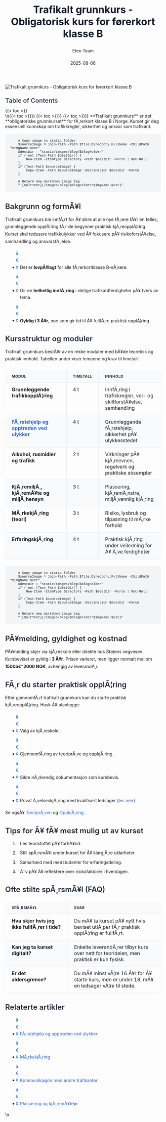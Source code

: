 ﻿---
title: "Trafikalt grunnkurs - Obligatorisk kurs for førerkort klasse B"
date: 2025-08-06
draft: false
author: "Eteo Team"
description: "Lær alt om trafikalt grunnkurs – det obligatoriske grunnkurset for førerkort klasse B i Norge. Inkluderer kursinnhold, timekrav og videre opplæring."
categories: ["Driving Theory"]
tags: ["driving", "theory", "safety"]
featured_image: "/images/blog/trafikalt-grunnkurs/trafikalt-grunnkurs-image.svg"
---

<style>
/* Base text styling */
.article-content {
  font-family: 'Inter', -apple-system, BlinkMacSystemFont, 'Segoe UI', Roboto, Oxygen, Ubuntu, Cantarell, 'Open Sans', 'Helvetica Neue', sans-serif;
  line-height: 1.6;
  color: #1f2937;
  font-size: 16px;
}

/* Headers */
h1 {
  font-size: 2rem;
  font-weight: 700;
  margin: 2rem 0 1.5rem;
  color: #111827;
}

h2 {
  font-size: 1.5rem;
  font-weight: 600;
  margin: 2rem 0 1rem;
  color: #1f2937;
}

h3 {
  font-size: 1.25rem;
  font-weight: 600;
  margin: 1.5rem 0 0.75rem;
  color: #374151;
}

/* Paragraphs */
p {
  margin: 1rem 0;
  line-height: 1.7;
}

/* Lists */
ul, ol {
  margin: 1rem 0 1rem 1.5rem;
  padding-left: 1rem;
}

li {
  margin-bottom: 0.5rem;
  line-height: 1.6;
  position: relative;
  padding-left: 0.5rem;
}

ul > li::before {
  content: 'â€¢';
  color: #3b82f6;
  font-weight: bold;
  display: inline-block;
  width: 1em;
  margin-left: -1em;
}

/* Links */
a {
  color: #2563eb;
  text-decoration: none;
  transition: color 0.2s ease;
}

a:hover {
  color: #1d4ed8;
  text-decoration: underline;
}

/* Code blocks */
pre, code {
  font-family: 'SFMono-Regular', Consolas, 'Liberation Mono', Menlo, monospace;
  background-color: #f3f4f6;
  border-radius: 0.375rem;
  font-size: 0.875em;
}

pre {
  padding: 1rem;
  overflow-x: auto;
  margin: 1rem 0;
}

code {
  padding: 0.2em 0.4em;
}

/* Blockquotes */
blockquote {
  border-left: 4px solid #e5e7eb;
  margin: 1.5rem 0;
  padding: 0.75rem 1rem 0.75rem 1.5rem;
  background-color: #f9fafb;
  color: #4b5563;
  font-style: italic;
}

/* Tables */
table {
  margin: 1.5rem auto !important;
  border-collapse: collapse !important;
  width: 100% !important;
  max-width: 100%;
  box-shadow: 0 1px 3px rgba(0,0,0,0.1) !important;
  border-radius: 0.5rem !important;
  overflow: hidden !important;
  border: 1px solid #e5e7eb !important;
  display: table !important;
}

th, td {
  padding: 0.75rem 1.25rem !important;
  text-align: left !important;
  border: 1px solid #e5e7eb !important;
  vertical-align: top;
}

th {
  background-color: #f9fafb !important;
  font-weight: 600 !important;
  color: #111827 !important;
  text-transform: uppercase !important;
  font-size: 0.75rem !important;
  letter-spacing: 0.05em !important;
}

tr:nth-child(even) {
  background-color: #f9fafb !important;
}

tr:hover {
  background-color: #f3f4f6 !important;
}

/* Responsive adjustments */
@media (max-width: 768px) {
  .article-content {
    font-size: 15px;
  }
  
  h1 { font-size: 1.75rem; }
  h2 { font-size: 1.375rem; }
  h3 { font-size: 1.125rem; }
  
  table {
    display: block !important;
    overflow-x: auto !important;
    -webkit-overflow-scrolling: touch;
  }
}
</style>


<div class="blog-content">
  <div class="featured-image">
    <img src="/images/blog/trafikalt-grunnkurs/trafikalt-grunnkurs-image.svg" alt="Trafikalt grunnkurs - Obligatorisk kurs for førerkort klasse B" class="img-fluid rounded">
  </div>

  <div class="toc-container mt-4 mb-4">
    <h3>Table of Contents</h3>
    {{< toc >}}
  </div>

  <div class="blog-body">\n{{< toc >}}}}
{{< toc >}}}}
{{< toc >}}}}
**Trafikalt grunnkurs** er det **obligatoriske grunnkurset** for fÃ¸rerkort klasse B i Norge. Kurset gir deg essensiell kunnskap om trafikkregler, sikkerhet og ansvar som trafikant.


        
        
        # Copy image to static folder
        $sourceImage = Join-Path -Path $file.Directory.FullName -ChildPath "$imgName.$ext"
        $destDir = "static/images/blog/$blogFolder"
        if (-not (Test-Path $destDir)) {
            New-Item -ItemType Directory -Path $destDir -Force | Out-Null
        }
        if (Test-Path $sourceImage) {
            Copy-Item -Path $sourceImage -Destination $destDir -Force
        }
        
        # Return new markdown image tag
        "![$altText](/images/blog/$blogFolder/$imgName.$ext)"
    

## Bakgrunn og formÃ¥l

Trafikalt grunnkurs ble innfÃ¸rt for Ã¥ sikre at alle nye fÃ¸rere fÃ¥r en felles, grunnleggende opplÃ¦ring fÃ¸r de begynner praktisk kjÃ¸reopplÃ¦ring. Kurset skal redusere trafikkulykker ved Ã¥ fokusere pÃ¥ risikoforstÃ¥else, samhandling og ansvarsfÃ¸lelse.

- Det er **lovpÃ¥lagt** for alle fÃ¸rerkortklasse B-sÃ¸kere.
- Gir en **helhetlig innfÃ¸ring** i viktige trafikantferdigheter pÃ¥ tvers av tema.
- **Gyldig i 3 Ã¥r**, noe som gir tid til Ã¥ fullfÃ¸re praktisk opplÃ¦ring.

## Kursstruktur og moduler

Trafikalt grunnkurs bestÃ¥r av en rekke moduler med bÃ¥de teoretisk og praktisk innhold. Tabellen under viser temaene og krav til timetall:

| Modul                                                       | Timetall | Innhold                                                       |
|-------------------------------------------------------------|----------|---------------------------------------------------------------|
| **Grunnleggende trafikkopplÃ¦ring**                          | 4 t      | InnfÃ¸ring i trafikkregler, vei- og skiltforstÃ¥else, samhandling |
| [**FÃ¸rstehjelp og opptreden ved ulykker**](/blogs/teori/forstehjelp-og-opptreden-ved-ulykker "FÃ¸rstehjelp og opptreden ved ulykker - Din guide til nÃ¸dhjelp ved trafikkulykker")                     | 4 t      | Grunnleggende fÃ¸rstehjelp, sikkerhet pÃ¥ ulykkesstedet         |
| **Alkohol, rusmidler og trafikk**                           | 2 t      | Virkninger pÃ¥ kjÃ¸reevnen, regelverk og praktiske eksempler    |
| **KjÃ¸remiljÃ¸, kjÃ¸remÃ¥te og miljÃ¸hensyn**                     | 3 t      | Plassering, kjÃ¸remÃ¸nstre, miljÃ¸vennlig kjÃ¸ring                |
| **MÃ¸rkekjÃ¸ring (teori)**                                     | 3 t      | Risiko, lysbruk og tilpasning til mÃ¸rke forhold               |
| **ErfaringskjÃ¸ring**                                        | 4 t      | Praktisk kjÃ¸ring under veiledning for Ã¥ Ã¸ve ferdigheter       |


        
        
        # Copy image to static folder
        $sourceImage = Join-Path -Path $file.Directory.FullName -ChildPath "$imgName.$ext"
        $destDir = "static/images/blog/$blogFolder"
        if (-not (Test-Path $destDir)) {
            New-Item -ItemType Directory -Path $destDir -Force | Out-Null
        }
        if (Test-Path $sourceImage) {
            Copy-Item -Path $sourceImage -Destination $destDir -Force
        }
        
        # Return new markdown image tag
        "![$altText](/images/blog/$blogFolder/$imgName.$ext)"
    

## PÃ¥melding, gyldighet og kostnad

PÃ¥melding skjer via kjÃ¸reskole eller direkte hos Statens vegvesen. Kursbeviset er gyldig i **3 Ã¥r**. Prisen varierer, men ligger normalt mellom **1500â€“2000 NOK**, avhengig av leverandÃ¸r.

## FÃ¸r du starter praktisk opplÃ¦ring

 Etter gjennomfÃ¸rt trafikalt grunnkurs kan du starte praktisk kjÃ¸reopplÃ¦ring. Husk Ã¥ planlegge:

- Valg av kjÃ¸reskole.
- GjennomfÃ¸ring av teoriprÃ¸ve og oppkjÃ¸ring.
- Sikre nÃ¸dvendig dokumentasjon som kursbevis.
- Privat Ã¸velseskjÃ¸ring med kvalifisert ledsager ([les mer](/blogs/teori/ovelseskjoring "Ã˜velseskjÃ¸ring (krav til ledsager, bilen m.m)"))

Se ogsÃ¥ [TeoriprÃ¸ven](/blogs/teori/teoriproven "TeoriprÃ¸ven - Guide til teoriprÃ¸ven for fÃ¸rerkort klasse B") og [OppkjÃ¸ring](/blogs/teori/oppkjoring "OppkjÃ¸ring - Guide til praktisk kjÃ¸reprÃ¸ve for fÃ¸rerkort i bil").

## Tips for Ã¥ fÃ¥ mest mulig ut av kurset

1. Les teoristoffet pÃ¥ forhÃ¥nd.
2. Still spÃ¸rsmÃ¥l under kurset for Ã¥ klargjÃ¸re uklarheter.
3. Samarbeid med medstudenter for erfaringsdeling.
4. Ã˜v pÃ¥ Ã¥ reflektere over risikofaktorer i hverdagen.

## Ofte stilte spÃ¸rsmÃ¥l (FAQ)

| SpÃ¸rsmÃ¥l                                  | Svar                                                                        |
|-------------------------------------------|-----------------------------------------------------------------------------|
| **Hva skjer hvis jeg ikke fullfÃ¸rer i tide?** | Du mÃ¥ ta kurset pÃ¥ nytt hvis beviset utlÃ¸per fÃ¸r praktisk opplÃ¦ring er fullfÃ¸rt. |
| **Kan jeg ta kurset digitalt?**           | Enkelte leverandÃ¸rer tilbyr kurs over nett for teoridelen, men praktisk er kun fysisk. |
| **Er det aldersgrense?**                  | Du mÃ¥ minst vÃ¦re 16 Ã¥r for Ã¥ starte kurs, men er under 18, mÃ¥ en ledsager vÃ¦re til stede. |

## Relaterte artikler

- [FÃ¸rstehjelp og opptreden ved ulykker](/blogs/teori/forstehjelp-og-opptreden-ved-ulykker "FÃ¸rstehjelp og opptreden ved ulykker - Din guide til nÃ¸dhjelp ved trafikkulykker")
- [MÃ¸rkekjÃ¸ring](/blogs/teori/kjoring-i-morket "MÃ¸rkekjÃ¸ring - Teoretisk del om kjÃ¸ring i mÃ¸rke forhold")
- [Kommunikasjon med andre trafikanter](/blogs/teori/kommunikasjon-med-andre-trafikanter "Kommunikasjon med andre trafikanter - Effektiv samhandling i trafikken")
- [Plassering og kjÃ¸remÃ¥te](/blogs/teori/plassering-og-kjoremmate "Plassering og kjÃ¸remÃ¥te - Guide til riktig kjÃ¸reteknikk")\n  </div>\n</div>
